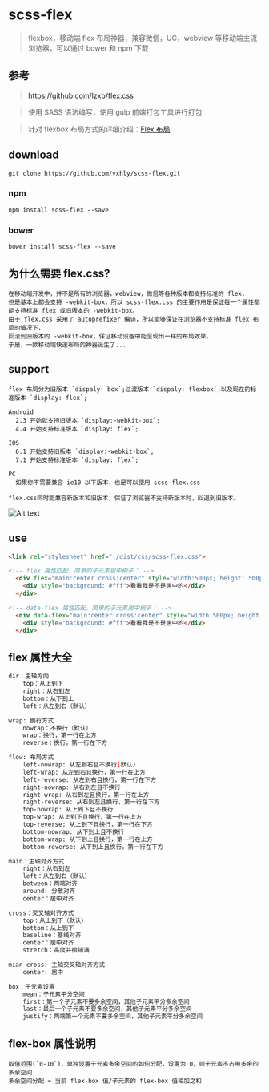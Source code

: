 # scss-flex

> flexbox，移动端 flex 布局神器，兼容微信，UC，webview 等移动端主流浏览器，可以通过 bower 和 npm 下载

## 参考

> <https://github.com/lzxb/flex.css>

> 使用 SASS 语法编写，使用 gulp 前端打包工具进行打包

> 针对 flexbox 布局方式的详细介绍：[Flex 布局](https://vxhly.github.io/2016/08/11/flexbox-layout/)

## download

```
git clone https://github.com/vxhly/scss-flex.git
```

### npm

```
npm install scss-flex --save
```

### bower

```
bower install scss-flex --save
```

## 为什么需要 flex.css?

```
在移动端开发中，并不是所有的浏览器，webview，微信等各种版本都支持标准的 flex，
但是基本上都会支持 -webkit-box，所以 scss-flex.css 的主要作用是保证每一个属性都能支持标准 flex 或旧版本的 -webkit-box。
由于 flex.css 采用了 autoprefixer 编译，所以能够保证在浏览器不支持标准 flex 布局的情况下，
回滚到旧版本的 -webkit-box，保证移动设备中能呈现出一样的布局效果。
于是，一款移动端快速布局的神器诞生了...
```

## support

```
flex 布局分为旧版本 `dispaly: box`;过渡版本 `dispaly: flexbox`;以及现在的标准版本 `display: flex`;

Android
  2.3 开始就支持旧版本 `display:-webkit-box`;
  4.4 开始支持标准版本 `display: flex`;

IOS
  6.1 开始支持旧版本 `display:-webkit-box`;
  7.1 开始支持标准版本 `display: flex`;

PC
  如果你不需要兼容 ie10 以下版本，也是可以使用 scss-flex.css

flex.css同时能兼容新版本和旧版本，保证了浏览器不支持新版本时，回退到旧版本。
```

![Alt text](https://github.com/vxhly/scss-flex/blob/master/img/caniuse.png)

## use

```html
<link rel="stylesheet" href="./dist/css/scss-flex.css">

<!-- flex 属性匹配，简单的子元素居中例子： -->
  <div flex="main:center cross:center" style="width:500px; height: 500px; background: #108423">
    <div style="background: #fff">看看我是不是居中的</div>
  </div>

<!-- data-flex 属性匹配，简单的子元素居中例子： -->
  <div data-flex="main:center cross:center" style="width:500px; height: 500px; background: #f1d722">
    <div style="background: #fff">看看我是不是居中的</div>
  </div>
```

## flex 属性大全

```bash
dir：主轴方向
    top：从上到下
    right：从右到左
    bottom：从下到上
    left：从左到右（默认）

wrap: 换行方式
    nowrap：不换行（默认）
    wrap：换行，第一行在上方
    reverse：换行，第一行在下方

flow: 布局方式
    left-nowrap: 从左到右且不换行(默认)
    left-wrap: 从左到右且换行，第一行在上方
    left-reverse: 从左到右且换行，第一行在下方
    right-nowrap: 从右到左且不换行
    right-wrap: 从右到左且换行，第一行在上方
    right-reverse: 从右到左且换行，第一行在下方
    top-nowrap: 从上到下且不换行
    top-wrap: 从上到下且换行，第一行在上方
    top-reverse: 从上到下且换行，第一行在下方
    bottom-nowrap: 从下到上且不换行
    bottom-wrap: 从下到上且换行，第一行在上方
    bottom-reverse: 从下到上且换行，第一行在下方

main：主轴对齐方式
    right：从右到左
    left：从左到右（默认）
    between：两端对齐
    around: 分散对齐
    center：居中对齐

cross：交叉轴对齐方式
    top：从上到下（默认）
    bottom：从上到下
    baseline：基线对齐
    center：居中对齐
    stretch：高度并排铺满

mian-cross: 主轴交叉轴对齐方式
    center: 居中

box：子元素设置
    mean：子元素平分空间
    first：第一个子元素不要多余空间，其他子元素平分多余空间
    last：最后一个子元素不要多余空间，其他子元素平分多余空间
    justify：两端第一个元素不要多余空间，其他子元素平分多余空间
```

## flex-box 属性说明

```
取值范围(`0-10`)，单独设置子元素多余空间的如何分配，设置为 0，则子元素不占用多余的多余空间
多余空间分配 = 当前 flex-box 值/子元素的 flex-box 值相加之和
```
